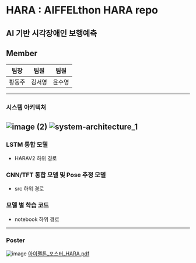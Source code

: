 # HARA : AIFFELthon HARA repo
## AI 기반 시각장애인 보행예측  
## Member
|팀장|팀원|팀원|  
|:----:|:---:|:-----:|  
|황동주|김서영|윤수영|  
---
### 시스템 아키텍쳐
![image (2)](https://github.com/user-attachments/assets/22ccb849-d84b-45f6-b0c2-0c4b2152d5ab)
![system-architecture_1](https://github.com/user-attachments/assets/e0417c06-641e-4090-b5d5-3c6f85f069ea)
---
### LSTM 통합 모델
- HARAV2 하위 경로

### CNN/TFT 통합 모델 및 Pose 추정 모델
- src 하위 경로

### 모델 별 학습 코드
- notebook 하위 경로
---
### Poster
![image](https://github.com/user-attachments/assets/5172e77f-4c5b-490d-b92c-97d98869e354)
[아이펠톤_포스터_HARA.pdf](https://github.com/user-attachments/files/19729176/_._HARA.pdf)
